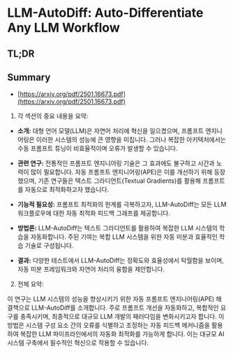 # LLM-AutoDiff: Auto-Differentiate Any LLM Workflow
## TL;DR
## Summary
- [https://arxiv.org/pdf/2501.16673.pdf](https://arxiv.org/pdf/2501.16673.pdf)

1. 각 섹션의 중요 내용을 요약:

- **소개:** 대형 언어 모델(LLM)은 자연어 처리에 혁신을 일으켰으며, 프롬프트 엔지니어링은 이러한 시스템의 성능에 큰 영향을 미칩니다. 그러나 복잡한 아키텍처에서는 수동 프롬프트 튜닝이 비효율적이며 오류가 발생할 수 있습니다.

- **관련 연구:** 전통적인 프롬프트 엔지니어링 기술은 그 효과에도 불구하고 시간과 노력이 많이 필요합니다. 자동 프롬프트 엔지니어링(APE)은 이를 개선하기 위해 등장했으며, 기존 연구들은 텍스트 그라디언트(Textual Gradients)를 활용해 프롬프트를 자동으로 최적화하고자 했습니다.

- **기능적 필요성:** 프롬프트 최적화의 한계를 극복하고자, LLM-AutoDiff는 모든 LLM 워크플로우에 대한 자동 최적화 피드백 그래프를 제공합니다.

- **방법론:** LLM-AutoDiff는 텍스트 그라디언트를 활용하여 복잡한 LLM 시스템의 학습을 자동화합니다. 주된 기여는 복합 LLM 시스템을 위한 자동 미분과 효율적인 학습 기술로 구성됩니다.

- **결과:** 다양한 테스트에서 LLM-AutoDiff는 정확도와 효율성에서 탁월함을 보이며, 자동 미분 프레임워크와 자연어 처리의 융합을 제안합니다.

2. 전체 요약:

이 연구는 LLM 시스템의 성능을 향상시키기 위한 자동 프롬프트 엔지니어링(APE) 해결책으로 LLM-AutoDiff를 소개합니다. 주로 프롬프트 개선을 자동화하고, 복합적인 요구를 충족시키며, 최종적으로 대규모 LLM 개발의 패러다임을 변화시키고자 합니다. 이 방법은 시스템 구성 요소 간의 오류를 식별하고 조정하는 자동 피드백 메커니즘을 활용하여 복잡한 LLM 파이프라인에서의 자동화 최적화를 가능하게 합니다. 이는 대규모 AI 시스템 구축에서 필수적인 혁신으로 작용할 수 있습니다.